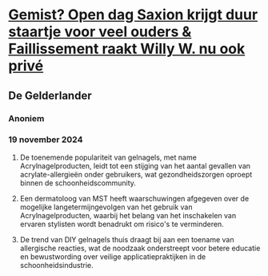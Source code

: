 # [Gemist? Open dag Saxion krijgt duur staartje voor veel ouders & Faillissement raakt Willy W. nu ook privé](https://advance.lexis.com/api/document?collection=news&id=urn:contentItem:6DFS-63X1-JBHV-K1V3-00000-00&context=1519360)
## De Gelderlander
### Anoniem
### 19 november 2024

1. De toenemende populariteit van gelnagels, met name Acrylnagelproducten, leidt tot een stijging van het aantal gevallen van acrylate-allergieën onder gebruikers, wat gezondheidszorgen oproept binnen de schoonheidscommunity.
   
2. Een dermatoloog van MST heeft waarschuwingen afgegeven over de mogelijke langetermijngevolgen van het gebruik van Acrylnagelproducten, waarbij het belang van het inschakelen van ervaren stylisten wordt benadrukt om risico's te verminderen.

3. De trend van DIY gelnagels thuis draagt bij aan een toename van allergische reacties, wat de noodzaak onderstreept voor betere educatie en bewustwording over veilige applicatiepraktijken in de schoonheidsindustrie.
